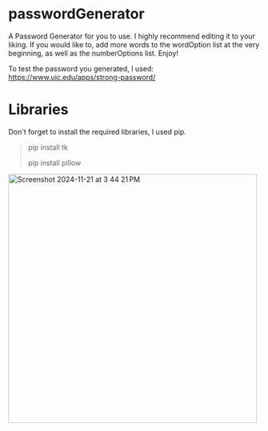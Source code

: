 # passwordGenerator
A Password Generator for you to use. I highly recommend editing it to your liking. If you would like to, add more words to the wordOption list at the very beginning, as well as the numberOptions list. Enjoy!

To test the password you generated, I used:
https://www.uic.edu/apps/strong-password/

# Libraries
Don't forget to install the required libraries, I used pip.

> pip install tk
> 
> pip install pillow


<img width="497" alt="Screenshot 2024-11-21 at 3 44 21 PM" src="https://github.com/user-attachments/assets/5011a1c9-fa3b-41a8-b547-595c39700050">
